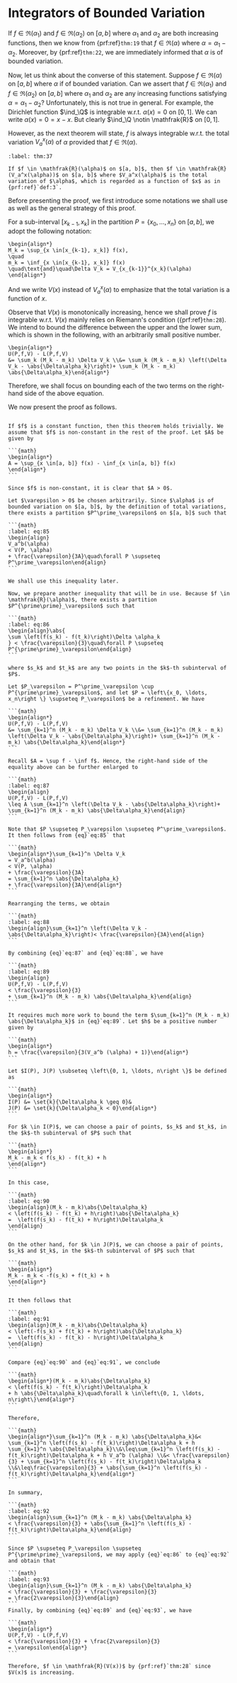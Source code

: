 # Integrators of Bounded Variation

If $f \in \mathfrak{R}(\alpha_1)$ and $f \in \mathfrak{R}(\alpha_2)$ on $[a, b]$ where $\alpha_1$ and $\alpha_2$ are both increasing functions, then we know from {prf:ref}`thm:19` that $f \in \mathfrak{R}(\alpha)$ where $\alpha = \alpha_1 - \alpha_2$. Moreover, by {prf:ref}`thm:22`, we are immediately informed that $\alpha$ is of bounded variation.

Now, let us think about the converse of this statement. Suppose $f \in \mathfrak{R}(\alpha)$ on $[a, b]$ where $\alpha$ if of bounded variation. Can we assert that $f \in \mathfrak{R}(\alpha_1)$ and $f \in \mathfrak{R}(\alpha_2)$ on $[a, b]$ where $\alpha_1$ and $\alpha_2$ are any increasing functions satisfying $\alpha = \alpha_1 - \alpha_2$? Unfortunately, this is not true in general. For example, the Dirichlet function $\ind_\Q$ is integrable w.r.t. $\alpha(x) = 0$ on $[0, 1]$. We can write $\alpha(x) = 0 = x - x$. But clearly $\ind_\Q \notin \mathfrak{R}$ on $[0, 1]$.

However, as the next theorem will state, $f$ is always integrable w.r.t. the total variation $V_a^x(\alpha)$ of $\alpha$ provided that $f \in \mathfrak{R}(\alpha)$.


````{prf:theorem}
:label: thm:37

If $f \in \mathfrak{R}(\alpha)$ on $[a, b]$, then $f \in \mathfrak{R}(V_a^x(\alpha))$ on $[a, b]$ where $V_a^x(\alpha)$ is the total variation of $\alpha$, which is regarded as a function of $x$ as in {prf:ref}`def:3`.

````

Before presenting the proof, we first introduce some notations we shall use as well as the general strategy of this proof.

For a sub-interval $[x_{k-1}, x_k]$ in the partition $P = \{ x_0, \ldots, x_n \}$ on $[a, b]$, we adopt the following notation:

```{math}
\begin{align*}
M_k = \sup_{x \in[x_{k-1}, x_k]} f(x),
\quad
m_k = \inf_{x \in[x_{k-1}, x_k]} f(x)
\quad\text{and}\quad\Delta V_k = V_{x_{k-1}}^{x_k}(\alpha)
\end{align*}
```

And we write $V(x)$ instead of $V_a^x(\alpha)$ to emphasize that the total variation is a function of $x$.

Observe that $V(x)$ is monotonically increasing, hence we shall prove $f$ is integrable w.r.t. $V(x)$ mainly relies on Riemann's condition ({prf:ref}`thm:28`). We intend to bound the difference between the upper and the lower sum, which is shown in the following, with an arbitrarily small positive number.

```{math}
\begin{align*}
U(P,f,V) - L(P,f,V)
&= \sum_k (M_k - m_k) \Delta V_k \\&= \sum_k (M_k - m_k) \left(\Delta V_k - \abs{\Delta\alpha_k}\right)+ \sum_k (M_k - m_k) \abs{\Delta\alpha_k}\end{align*}
```

Therefore, we shall focus on bounding each of the two terms on the right-hand side of the above equation.

We now present the proof as follows.


````{prf:proof}

If $f$ is a constant function, then this theorem holds trivially. We assume that $f$ is non-constant in the rest of the proof. Let $A$ be given by

```{math}
\begin{align*}
A = \sup_{x \in[a, b]} f(x) - \inf_{x \in[a, b]} f(x)
\end{align*}
```

Since $f$ is non-constant, it is clear that $A > 0$.

Let $\varepsilon > 0$ be chosen arbitrarily. Since $\alpha$ is of bounded variation on $[a, b]$, by the definition of total variations, there exists a partition $P^\prime_\varepsilon$ on $[a, b]$ such that

```{math}
:label: eq:85
\begin{align}
V_a^b(\alpha)
< V(P, \alpha)
+ \frac{\varepsilon}{3A}\quad\forall P \supseteq P^\prime_\varepsilon\end{align}
```

We shall use this inequality later.

Now, we prepare another inequality that will be in use. Because $f \in \mathfrak{R}(\alpha)$, there exists a partition $P^{\prime\prime}_\varepsilon$ such that

```{math}
:label: eq:86
\begin{align}\abs{
\sum \left(f(s_k) - f(t_k)\right)\Delta \alpha_k
} < \frac{\varepsilon}{3}\quad\forall P \supseteq P^{\prime\prime}_\varepsilon\end{align}
```

where $s_k$ and $t_k$ are any two points in the $k$-th subinterval of $P$.

Let $P_\varepsilon = P^\prime_\varepsilon \cup P^{\prime\prime}_\varepsilon$, and let $P = \left\{x_0, \ldots, x_n\right \} \supseteq P_\varepsilon$ be a refinement. We have

```{math}
\begin{align*}
U(P,f,V) - L(P,f,V)
&= \sum_{k=1}^n (M_k - m_k) \Delta V_k \\&= \sum_{k=1}^n (M_k - m_k) \left(\Delta V_k - \abs{\Delta\alpha_k}\right)+ \sum_{k=1}^n (M_k - m_k) \abs{\Delta\alpha_k}\end{align*}
```

Recall $A = \sup f - \inf f$. Hence, the right-hand side of the equality above can be further enlarged to

```{math}
:label: eq:87
\begin{align}
U(P,f,V) - L(P,f,V)
\leq A \sum_{k=1}^n \left(\Delta V_k - \abs{\Delta\alpha_k}\right)+ \sum_{k=1}^n (M_k - m_k) \abs{\Delta\alpha_k}\end{align}
```

Note that $P \supseteq P_\varepsilon \supseteq P^\prime_\varepsilon$. It then follows from {eq}`eq:85` that

```{math}
\begin{align*}\sum_{k=1}^n \Delta V_k
= V_a^b(\alpha)
< V(P, \alpha)
+ \frac{\varepsilon}{3A}
= \sum_{k=1}^n \abs{\Delta\alpha_k}
+ \frac{\varepsilon}{3A}\end{align*}
```

Rearranging the terms, we obtain

```{math}
:label: eq:88
\begin{align}\sum_{k=1}^n \left(\Delta V_k - \abs{\Delta\alpha_k}\right)< \frac{\varepsilon}{3A}\end{align}
```

By combining {eq}`eq:87` and {eq}`eq:88`, we have

```{math}
:label: eq:89
\begin{align}
U(P,f,V) - L(P,f,V)
< \frac{\varepsilon}{3}
+ \sum_{k=1}^n (M_k - m_k) \abs{\Delta\alpha_k}\end{align}
```

It requires much more work to bound the term $\sum_{k=1}^n (M_k - m_k) \abs{\Delta\alpha_k}$ in {eq}`eq:89`. Let $h$ be a positive number given by

```{math}
\begin{align*}
h = \frac{\varepsilon}{3(V_a^b (\alpha) + 1)}\end{align*}
```

Let $I(P), J(P) \subseteq \left\{0, 1, \ldots, n\right \}$ be defined as

```{math}
\begin{align*}
I(P) &= \set{k}{\Delta\alpha_k \geq 0}&
J(P) &= \set{k}{\Delta\alpha_k < 0}\end{align*}
```

For $k \in I(P)$, we can choose a pair of points, $s_k$ and $t_k$, in the $k$-th subinterval of $P$ such that

```{math}
\begin{align*}
M_k - m_k < f(s_k) - f(t_k) + h
\end{align*}
```

In this case,

```{math}
:label: eq:90
\begin{align}(M_k - m_k)\abs{\Delta\alpha_k}
< \left(f(s_k) - f(t_k) + h\right)\abs{\Delta\alpha_k}
=  \left(f(s_k) - f(t_k) + h\right)\Delta\alpha_k
\end{align}
```

On the other hand, for $k \in J(P)$, we can choose a pair of points, $s_k$ and $t_k$, in the $k$-th subinterval of $P$ such that

```{math}
\begin{align*}
M_k - m_k < -f(s_k) + f(t_k) + h
\end{align*}
```

It then follows that

```{math}
:label: eq:91
\begin{align}(M_k - m_k)\abs{\Delta\alpha_k}
< \left(-f(s_k) + f(t_k) + h\right)\abs{\Delta\alpha_k}
=  \left(f(s_k) - f(t_k) - h\right)\Delta\alpha_k
\end{align}
```

Compare {eq}`eq:90` and {eq}`eq:91`, we conclude

```{math}
\begin{align*}(M_k - m_k)\abs{\Delta\alpha_k}
< \left(f(s_k) - f(t_k)\right)\Delta\alpha_k
+ h \abs{\Delta\alpha_k}\quad\forall k \in\left\{0, 1, \ldots, n\right\}\end{align*}
```

Therefore,

```{math}
\begin{align*}\sum_{k=1}^n (M_k - m_k) \abs{\Delta\alpha_k}&< \sum_{k=1}^n \left(f(s_k) - f(t_k)\right)\Delta\alpha_k + h \sum_{k=1}^n \abs{\Delta\alpha_k}\\&\leq\sum_{k=1}^n \left(f(s_k) - f(t_k)\right)\Delta\alpha_k + h V_a^b (\alpha) \\&< \frac{\varepsilon}{3} + \sum_{k=1}^n \left(f(s_k) - f(t_k)\right)\Delta\alpha_k \\&\leq\frac{\varepsilon}{3} + \abs{\sum_{k=1}^n \left(f(s_k) - f(t_k)\right)\Delta\alpha_k}\end{align*}
```

In summary,

```{math}
:label: eq:92
\begin{align}\sum_{k=1}^n (M_k - m_k) \abs{\Delta\alpha_k}
< \frac{\varepsilon}{3} + \abs{\sum_{k=1}^n \left(f(s_k) - f(t_k)\right)\Delta\alpha_k}\end{align}
```

Since $P \supseteq P_\varepsilon \supseteq P^{\prime\prime}_\varepsilon$, we may apply {eq}`eq:86` to {eq}`eq:92` and obtain that

```{math}
:label: eq:93
\begin{align}\sum_{k=1}^n (M_k - m_k) \abs{\Delta\alpha_k}
< \frac{\varepsilon}{3} + \frac{\varepsilon}{3}
= \frac{2\varepsilon}{3}\end{align}
```
Finally, by combining {eq}`eq:89` and {eq}`eq:93`, we have

```{math}
\begin{align*}
U(P,f,V) - L(P,f,V)
< \frac{\varepsilon}{3} + \frac{2\varepsilon}{3}
= \varepsilon\end{align*}
```

Therefore, $f \in \mathfrak{R}(V(x))$ by {prf:ref}`thm:28` since $V(x)$ is increasing.

````
